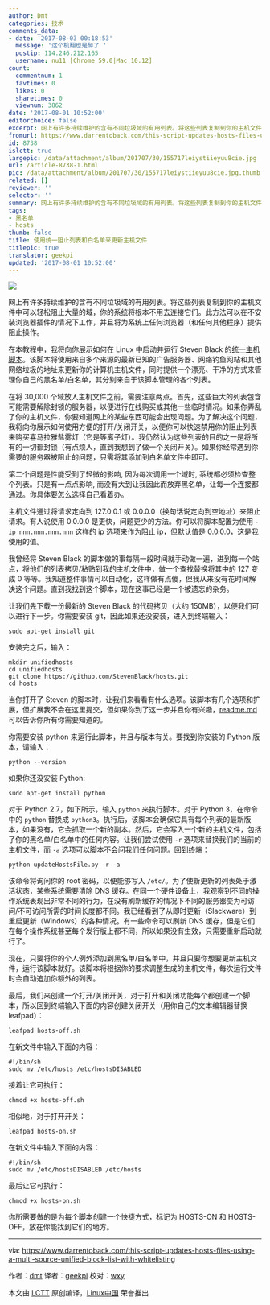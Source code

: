 ```yaml
---
author: Dmt
categories: 技术
comments_data:
- date: '2017-08-03 00:18:53'
  message: '这个机翻也是醉了 '
  postip: 114.246.212.165
  username: nu11 [Chrome 59.0|Mac 10.12]
count:
  commentnum: 1
  favtimes: 0
  likes: 0
  sharetimes: 0
  viewnum: 3862
date: '2017-08-01 10:52:00'
editorchoice: false
excerpt: 网上有许多持续维护的含有不同垃圾域的有用列表。将这些列表复制到你的主机文件中可以轻松阻止大量的域，你的系统将根本不用去连接它们。此方法可以在不安装浏览器插件的情况下工作，并且将为系统上任何浏览器（和任何其他程序）提供阻止操作。
fromurl: https://www.darrentoback.com/this-script-updates-hosts-files-using-a-multi-source-unified-block-list-with-whitelisting
id: 8738
islctt: true
largepic: /data/attachment/album/201707/30/155717leiystiieyuu8cie.jpg
url: /article-8738-1.html
pic: /data/attachment/album/201707/30/155717leiystiieyuu8cie.jpg.thumb.jpg
related: []
reviewer: ''
selector: ''
summary: 网上有许多持续维护的含有不同垃圾域的有用列表。将这些列表复制到你的主机文件中可以轻松阻止大量的域，你的系统将根本不用去连接它们。此方法可以在不安装浏览器插件的情况下工作，并且将为系统上任何浏览器（和任何其他程序）提供阻止操作。
tags:
- 黑名单
- hosts
thumb: false
title: 使用统一阻止列表和白名单来更新主机文件
titlepic: true
translator: geekpi
updated: '2017-08-01 10:52:00'
---
```


![](/data/attachment/album/201707/30/155717leiystiieyuu8cie.jpg)


网上有许多持续维护的含有不同垃圾域的有用列表。将这些列表复制到你的主机文件中可以轻松阻止大量的域，你的系统将根本不用去连接它们。此方法可以在不安装浏览器插件的情况下工作，并且将为系统上任何浏览器（和任何其他程序）提供阻止操作。


在本教程中，我将向你展示如何在 Linux 中启动并运行 Steven Black 的[统一主机脚本](https://github.com/StevenBlack/hosts)。该脚本将使用来自多个来源的最新已知的广告服务器、网络钓鱼网站和其他网络垃圾的地址来更新你的计算机主机文件，同时提供一个漂亮、干净的方式来管理你自己的黑名单/白名单，其分别来自于该脚本管理的各个列表。


在将 30,000 个域放入主机文件之前，需要注意两点。首先，这些巨大的列表包含可能需要解除封锁的服务器，以便进行在线购买或其他一些临时情况。如果你弄乱了你的主机文件，你要知道网上的某些东西可能会出现问题。为了解决这个问题，我将向你展示如何使用方便的打开/关闭开关，以便你可以快速禁用你的阻止列表来购买喜马拉雅盐雾灯（它是等离子灯）。我仍然认为这些列表的目的之一是将所有的一切都封锁（有点烦人，直到我想到了做一个关闭开关）。如果你经常遇到你需要的服务器被阻止的问题，只需将其添加到白名单文件中即可。


第二个问题是性能受到了轻微的影响, 因为每次调用一个域时, 系统都必须检查整个列表。只是有一点点影响, 而没有大到让我因此而放弃黑名单，让每一个连接都通过。你具体要怎么选择自己看着办。


主机文件通过将请求定向到 127.0.0.1 或 0.0.0.0（换句话说定向到空地址）来阻止请求。有人说使用 0.0.0.0 是更快，问题更少的方法。你可以将脚本配置为使用 `-ip nnn.nnn.nnn.nnn` 这样的 ip 选项来作为阻止 ip，但默认值是 0.0.0.0，这是我使用的值。


我曾经将 Steven Black 的脚本做的事每隔一段时间就手动做一遍，进到每一个站点，将他们的列表拷贝/粘贴到我的主机文件中，做一个查找替换将其中的 127 变成 0 等等。我知道整件事情可以自动化，这样做有点傻，但我从来没有花时间解决这个问题。直到我找到这个脚本，现在这事已经是一个被遗忘的杂务。


让我们先下载一份最新的 Steven Black 的代码拷贝（大约 150MB），以便我们可以进行下一步。你需要安装 git，因此如果还没安装，进入到终端输入：



```
sudo apt-get install git

```

安装完之后，输入：



```
mkdir unifiedhosts
cd unifiedhosts
git clone https://github.com/StevenBlack/hosts.git
cd hosts

```

当你打开了 Steven 的脚本时，让我们来看看有什么选项。该脚本有几个选项和扩展，但扩展我不会在这里提交，但如果你到了这一步并且你有兴趣，[readme.md](https://github.com/StevenBlack/hosts/blob/master/readme.md) 可以告诉你所有你需要知道的。


你需要安装 python 来运行此脚本，并且与版本有关。要找到你安装的 Python 版本，请输入：



```
python --version

```

如果你还没安装 Python:



```
sudo apt-get install python

```

对于 Python 2.7，如下所示，输入 `python` 来执行脚本。对于 Python 3，在命令中的 `python` 替换成 `python3`。执行后，该脚本会确保它具有每个列表的最新版本，如果没有，它会抓取一个新的副本。然后，它会写入一个新的主机文件，包括了你的黑名单/白名单中的任何内容。让我们尝试使用 `-r` 选项来替换我们的当前的主机文件，而 `-a` 选项可以脚本不会问我们任何问题。回到终端：



```
python updateHostsFile.py -r -a

```

该命令将询问你的 root 密码，以便能够写入 `/etc/`。为了使新更新的列表处于激活状态，某些系统需要清除 DNS 缓存。在同一个硬件设备上，我观察到不同的操作系统表现出非常不同的行为，在没有刷新缓存的情况下不同的服务器变为可访问/不可访问所需的时间长度都不同。我已经看到了从即时更新（Slackware）到重启更新（Windows）的各种情况。有一些命令可以刷新 DNS 缓存，但是它们在每个操作系统甚至每个发行版上都不同，所以如果没有生效，只需要重新启动就行了。


现在，只要将你的个人例外添加到黑名单/白名单中，并且只要你想要更新主机文件，运行该脚本就好。该脚本将根据你的要求调整生成的主机文件，每次运行文件时会自动追加你额外的列表。


最后，我们来创建一个打开/关闭开关，对于打开和关闭功能每个都创建一个脚本，所以回到终端输入下面的内容创建关闭开关（用你自己的文本编辑器替换 leafpad）：



```
leafpad hosts-off.sh

```

在新文件中输入下面的内容：



```
#!/bin/sh
sudo mv /etc/hosts /etc/hostsDISABLED

```

接着让它可执行：



```
chmod +x hosts-off.sh

```

相似地，对于打开开关：



```
leafpad hosts-on.sh

```

在新文件中输入下面的内容：



```
#!/bin/sh
sudo mv /etc/hostsDISABLED /etc/hosts

```

最后让它可执行：



```
chmod +x hosts-on.sh

```

你所需要做的是为每个脚本创建一个快捷方式，标记为 HOSTS-ON 和 HOSTS-OFF，放在你能找到它们的地方。




---


via: <https://www.darrentoback.com/this-script-updates-hosts-files-using-a-multi-source-unified-block-list-with-whitelisting>


作者：[dmt](https://www.darrentoback.com/about-me) 译者：[geekpi](https://github.com/geekpi) 校对：[wxy](https://github.com/wxy)


本文由 [LCTT](https://github.com/LCTT/TranslateProject) 原创编译，[Linux中国](https://linux.cn/) 荣誉推出